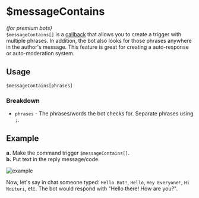 # $messageContains
*(for premium bots)*\
`$messageContains[]` is a [callback](https://nilpointer-software.github.io/bdfd-wiki/callbacks/introduction.html) that allows you to create a trigger with multiple phrases. In addition, the bot also looks for those phrases anywhere in the author's message. This feature is great for creating a auto-response or auto-moderation system. 

## Usage
```
$messageContains[phrases]
```

### Breakdown
- `phrases` - The phrases/words the bot checks for. Separate phrases using `;`.

## Example
**a.** Make the command trigger `$messageContains[]`.\
**b.** Put text in the reply message/code.

![example](https://user-images.githubusercontent.com/69215413/114110028-8d714000-98a4-11eb-9e75-6d6ea5882756.png)

Now, let's say in chat someone typed: `Hello Bot!`, `Hello`, `Hey Everyone!`, `Hi Noituri`, etc. The bot would respond with "Hello there! How are you?".
